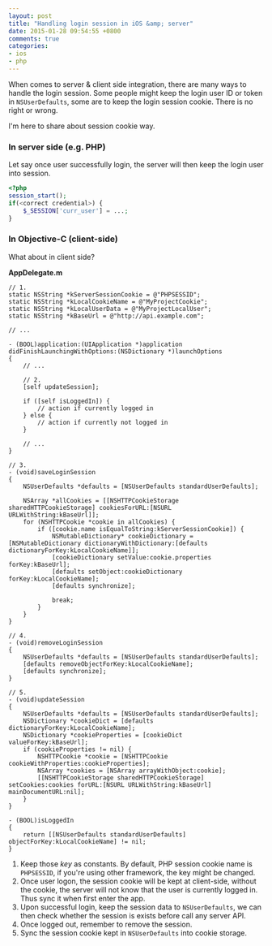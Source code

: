```yaml
---
layout: post
title: "Handling login session in iOS &amp; server"
date: 2015-01-28 09:54:55 +0800
comments: true
categories: 
- ios
- php
---
```


When comes to server & client side integration, there are many
ways to handle the login session. Some people might keep the
login user ID or token in `NSUserDefaults`, some are to keep
the login session cookie. There is no right or wrong.

I'm here to share about session cookie way.

### In server side (e.g. PHP)

Let say once user successfully login, the server will then keep
the login user into session.

```php
<?php
session_start();
if(<correct credential>) {
    $_SESSION['curr_user'] = ...;
}
```

### In Objective-C (client-side)

What about in client side?

**AppDelegate.m**

```obj-c
// 1.
static NSString *kServerSessionCookie = @"PHPSESSID";
static NSString *kLocalCookieName = @"MyProjectCookie";
static NSString *kLocalUserData = @"MyProjectLocalUser";
static NSString *kBaseUrl = @"http://api.example.com";

// ...

- (BOOL)application:(UIApplication *)application didFinishLaunchingWithOptions:(NSDictionary *)launchOptions
{
    // ...

    // 2.
    [self updateSession];
    
    if ([self isLoggedIn]) {
        // action if currently logged in
    } else {
        // action if currently not logged in
    }
    
    // ...
}

// 3.
- (void)saveLoginSession
{
    NSUserDefaults *defaults = [NSUserDefaults standardUserDefaults];
    
    NSArray *allCookies = [[NSHTTPCookieStorage sharedHTTPCookieStorage] cookiesForURL:[NSURL URLWithString:kBaseUrl]];
    for (NSHTTPCookie *cookie in allCookies) {
        if ([cookie.name isEqualToString:kServerSessionCookie]) {
            NSMutableDictionary* cookieDictionary = [NSMutableDictionary dictionaryWithDictionary:[defaults dictionaryForKey:kLocalCookieName]];
            [cookieDictionary setValue:cookie.properties forKey:kBaseUrl];
            [defaults setObject:cookieDictionary forKey:kLocalCookieName];
            [defaults synchronize];
            
            break;
        }
    }
}

// 4.
- (void)removeLoginSession
{
    NSUserDefaults *defaults = [NSUserDefaults standardUserDefaults];
    [defaults removeObjectForKey:kLocalCookieName];
    [defaults synchronize];
}

// 5.
- (void)updateSession
{
    NSUserDefaults *defaults = [NSUserDefaults standardUserDefaults];
    NSDictionary *cookieDict = [defaults dictionaryForKey:kLocalCookieName];
    NSDictionary *cookieProperties = [cookieDict valueForKey:kBaseUrl];
    if (cookieProperties != nil) {
        NSHTTPCookie *cookie = [NSHTTPCookie cookieWithProperties:cookieProperties];
        NSArray *cookies = [NSArray arrayWithObject:cookie];
        [[NSHTTPCookieStorage sharedHTTPCookieStorage] setCookies:cookies forURL:[NSURL URLWithString:kBaseUrl] mainDocumentURL:nil];
    }
}

- (BOOL)isLoggedIn
{
    return [[NSUserDefaults standardUserDefaults] objectForKey:kLocalCookieName] != nil;
}
```

1. Keep those _key_ as constants. By default, PHP session cookie name is `PHPSESSID`, if you're using other framework, the key might be changed.
2. Once user logon, the session cookie will be kept at client-side, without the cookie, the server will not know that the user is currently logged in. Thus sync it when first enter the app.
3. Upon successful login, keep the session data to `NSUserDefaults`, we can then check whether the session is exists before call any server API.
4. Once logged out, remember to remove the session.
5. Sync the session cookie kept in `NSUserDefaults` into cookie storage.
